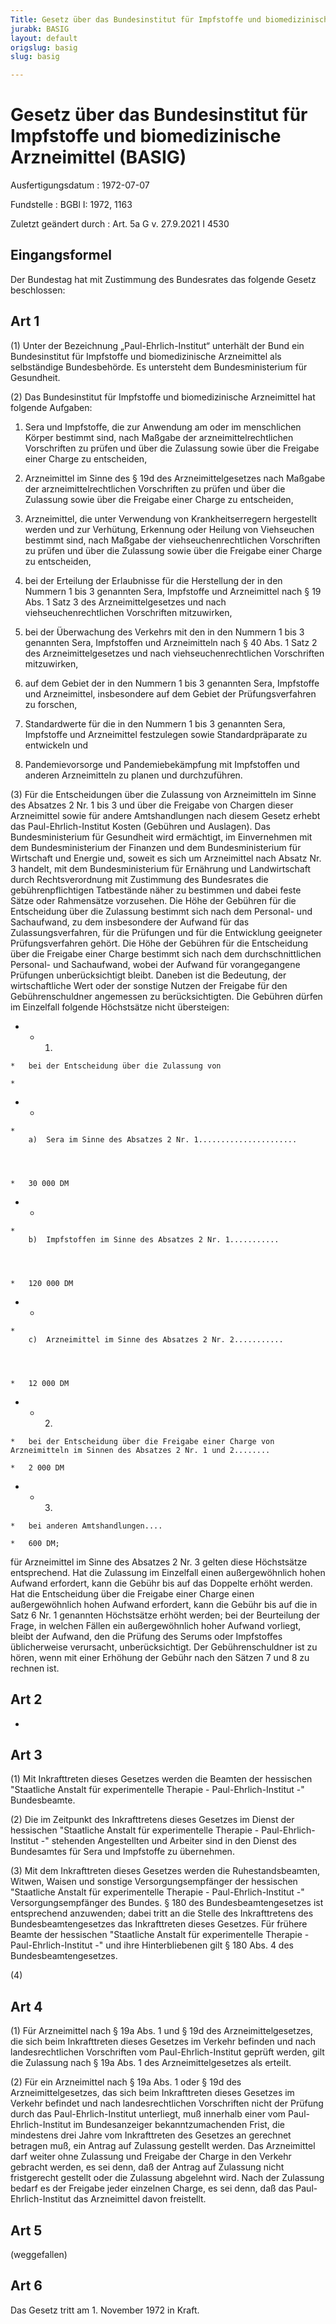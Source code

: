 ```yaml
---
Title: Gesetz über das Bundesinstitut für Impfstoffe und biomedizinische Arzneimittel
jurabk: BASIG
layout: default
origslug: basig
slug: basig

---
```


# Gesetz über das Bundesinstitut für Impfstoffe und biomedizinische Arzneimittel (BASIG)

Ausfertigungsdatum
:   1972-07-07

Fundstelle
:   BGBl I: 1972, 1163

Zuletzt geändert durch
:   Art. 5a G v. 27.9.2021 I 4530


## Eingangsformel

Der Bundestag hat mit Zustimmung des Bundesrates das folgende Gesetz beschlossen:


## Art 1

(1) Unter der Bezeichnung „Paul-Ehrlich-Institut“ unterhält der Bund ein Bundesinstitut für Impfstoffe und biomedizinische Arzneimittel als selbständige Bundesbehörde. Es untersteht dem Bundesministerium für Gesundheit.

(2) Das Bundesinstitut für Impfstoffe und biomedizinische Arzneimittel hat folgende Aufgaben:

1.  Sera und Impfstoffe, die zur Anwendung am oder im menschlichen Körper bestimmt sind, nach Maßgabe der arzneimittelrechtlichen Vorschriften zu prüfen und über die Zulassung sowie über die Freigabe einer Charge zu entscheiden,


2.  Arzneimittel im Sinne des §
    19d                    des Arzneimittelgesetzes nach Maßgabe der arzneimittelrechtlichen Vorschriften zu prüfen und über die Zulassung sowie über die Freigabe einer Charge zu entscheiden,


3.  Arzneimittel, die unter Verwendung von Krankheitserregern hergestellt werden und zur Verhütung, Erkennung oder Heilung von Viehseuchen bestimmt sind, nach Maßgabe der viehseuchenrechtlichen Vorschriften zu prüfen und über die Zulassung sowie über die Freigabe einer Charge zu entscheiden,


4.  bei der Erteilung der Erlaubnisse für die Herstellung der in den Nummern 1 bis 3 genannten Sera, Impfstoffe und Arzneimittel nach §
    19 Abs. 1 Satz 3                    des Arzneimittelgesetzes und nach viehseuchenrechtlichen Vorschriften mitzuwirken,


5.  bei der Überwachung des Verkehrs mit den in den Nummern 1 bis 3 genannten Sera, Impfstoffen und Arzneimitteln nach §
    40 Abs. 1 Satz 2                    des Arzneimittelgesetzes und nach viehseuchenrechtlichen Vorschriften mitzuwirken,


6.  auf dem Gebiet der in den Nummern 1 bis 3 genannten Sera, Impfstoffe und Arzneimittel, insbesondere auf dem Gebiet der Prüfungsverfahren zu forschen,


7.  Standardwerte für die in den Nummern 1 bis 3 genannten Sera, Impfstoffe und Arzneimittel festzulegen sowie Standardpräparate zu entwickeln und


8.  Pandemievorsorge und Pandemiebekämpfung mit Impfstoffen und anderen Arzneimitteln zu planen und durchzuführen.




(3) Für die Entscheidungen über die Zulassung von Arzneimitteln im Sinne des Absatzes 2 Nr. 1 bis 3 und über die Freigabe von Chargen dieser Arzneimittel sowie für andere Amtshandlungen nach diesem Gesetz erhebt das Paul-Ehrlich-Institut Kosten (Gebühren und Auslagen). Das Bundesministerium für Gesundheit wird ermächtigt, im Einvernehmen mit dem Bundesministerium der Finanzen und dem Bundesministerium für Wirtschaft und Energie und, soweit es sich um Arzneimittel nach Absatz Nr. 3 handelt, mit dem Bundesministerium für Ernährung und Landwirtschaft durch Rechtsverordnung mit Zustimmung des Bundesrates die gebührenpflichtigen Tatbestände näher zu bestimmen und dabei feste Sätze oder Rahmensätze vorzusehen. Die Höhe der Gebühren für die Entscheidung über die Zulassung bestimmt sich nach dem Personal- und Sachaufwand, zu dem insbesondere der Aufwand für das Zulassungsverfahren, für die Prüfungen und für die Entwicklung geeigneter Prüfungsverfahren gehört. Die Höhe der Gebühren für die Entscheidung über die Freigabe einer Charge bestimmt sich nach dem durchschnittlichen Personal- und Sachaufwand, wobei der Aufwand für vorangegangene Prüfungen unberücksichtigt bleibt. Daneben ist die Bedeutung, der wirtschaftliche Wert oder der sonstige Nutzen der Freigabe für den Gebührenschuldner angemessen zu berücksichtigten. Die Gebühren dürfen im Einzelfall folgende Höchstsätze nicht übersteigen:

*    *   1.

    *   bei der Entscheidung über die Zulassung von

    *

*    *
    *
        a)  Sera im Sinne des Absatzes 2 Nr. 1......................




    *   30 000 DM


*    *
    *
        b)  Impfstoffen im Sinne des Absatzes 2 Nr. 1...........




    *   120 000 DM


*    *
    *
        c)  Arzneimittel im Sinne des Absatzes 2 Nr. 2...........




    *   12 000 DM


*    *   2.

    *   bei der Entscheidung über die Freigabe einer Charge von Arzneimitteln im Sinnen des Absatzes 2 Nr. 1 und 2........

    *   2 000 DM


*    *   3.

    *   bei anderen Amtshandlungen....

    *   600 DM;



für Arzneimittel im Sinne des Absatzes 2 Nr. 3 gelten diese Höchstsätze entsprechend. Hat die Zulassung im Einzelfall einen außergewöhnlich hohen Aufwand erfordert, kann die Gebühr bis auf das Doppelte erhöht werden. Hat die Entscheidung über die Freigabe einer Charge einen außergewöhnlich hohen Aufwand erfordert, kann die Gebühr bis auf die in Satz 6 Nr. 1 genannten Höchstsätze erhöht werden; bei der Beurteilung der Frage, in welchen Fällen ein außergewöhnlich hoher Aufwand vorliegt, bleibt der Aufwand, den die Prüfung des Serums oder Impfstoffes üblicherweise verursacht, unberücksichtigt. Der Gebührenschuldner ist zu hören, wenn mit einer Erhöhung der Gebühr nach den Sätzen 7 und 8 zu rechnen ist.


## Art 2

-


## Art 3

(1) Mit Inkrafttreten dieses Gesetzes werden die Beamten der hessischen "Staatliche Anstalt für experimentelle Therapie - Paul-Ehrlich-Institut -" Bundesbeamte.

(2) Die im Zeitpunkt des Inkrafttretens dieses Gesetzes im Dienst der hessischen "Staatliche Anstalt für experimentelle Therapie - Paul-Ehrlich-Institut -" stehenden Angestellten und Arbeiter sind in den Dienst des Bundesamtes für Sera und Impfstoffe zu übernehmen.

(3) Mit dem Inkrafttreten dieses Gesetzes werden die Ruhestandsbeamten, Witwen, Waisen und sonstige Versorgungsempfänger der hessischen "Staatliche Anstalt für experimentelle Therapie - Paul-Ehrlich-Institut -" Versorgungsempfänger des Bundes. § 180 des Bundesbeamtengesetzes ist entsprechend anzuwenden; dabei tritt an die Stelle des Inkrafttretens des Bundesbeamtengesetzes das Inkrafttreten dieses Gesetzes. Für frühere Beamte der hessischen "Staatliche Anstalt für experimentelle Therapie - Paul-Ehrlich-Institut -" und ihre Hinterbliebenen gilt § 180 Abs. 4 des Bundesbeamtengesetzes.

(4)


## Art 4

(1) Für Arzneimittel nach §
19a Abs. 1 und § 19d              des Arzneimittelgesetzes, die sich beim Inkrafttreten dieses Gesetzes im Verkehr befinden und nach landesrechtlichen Vorschriften vom Paul-Ehrlich-Institut geprüft werden, gilt die Zulassung nach §
19a Abs. 1              des Arzneimittelgesetzes als erteilt.

(2) Für ein Arzneimittel nach §
19a Abs. 1 oder § 19d              des Arzneimittelgesetzes, das sich beim Inkrafttreten dieses Gesetzes im Verkehr befindet und nach landesrechtlichen Vorschriften nicht der Prüfung durch das Paul-Ehrlich-Institut unterliegt, muß innerhalb einer vom Paul-Ehrlich-Institut im Bundesanzeiger bekanntzumachenden Frist, die mindestens drei Jahre vom Inkrafttreten des Gesetzes an gerechnet betragen muß, ein Antrag auf Zulassung gestellt werden. Das Arzneimittel darf weiter ohne Zulassung und Freigabe der Charge in den Verkehr gebracht werden, es sei denn, daß der Antrag auf Zulassung nicht fristgerecht gestellt oder die Zulassung abgelehnt wird. Nach der Zulassung bedarf es der Freigabe jeder einzelnen Charge, es sei denn, daß das Paul-Ehrlich-Institut das Arzneimittel davon freistellt.


## Art 5

(weggefallen)


## Art 6

Das Gesetz tritt am 1. November 1972 in Kraft.

